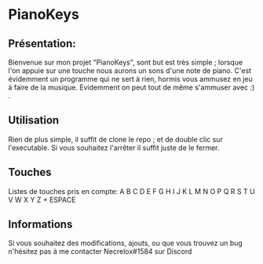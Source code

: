 # PianoKeys

## Présentation:

Bienvenue sur mon projet "PianoKeys", sont but est très simple ; lorsque l'on appuie sur une touche nous aurons un sons d'une note de piano.
C'est évidemment un programme qui ne sert à rien, hormis vous ammusez en jeu à faire de la musique.
Evidemment on peut tout de même s'ammuser avec :) .

## Utilisation
Rien de plus simple, il suffit de clone le repo ; et de double clic sur l'executable.
Si vous souhaitez l'arrêter il suffit juste de le fermer.

## Touches
Listes de touches pris en compte:
A B C D E F G H I J
K L M N O P Q R S T
U V W X Y Z
+
ESPACE

## Informations
Si vous souhaitez des modifications, ajouts, ou que vous trouvez un bug n'hésitez pas à me contacter
Necrelox#1584 sur Discord

